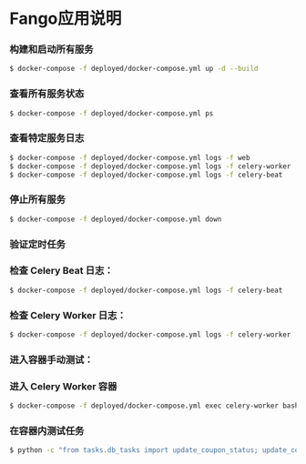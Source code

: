 # Fango应用说明

### 构建和启动所有服务
```sh
$ docker-compose -f deployed/docker-compose.yml up -d --build
```
### 查看所有服务状态
```sh
$ docker-compose -f deployed/docker-compose.yml ps
```

### 查看特定服务日志
```sh
$ docker-compose -f deployed/docker-compose.yml logs -f web
$ docker-compose -f deployed/docker-compose.yml logs -f celery-worker
$ docker-compose -f deployed/docker-compose.yml logs -f celery-beat
```

### 停止所有服务
```sh
$ docker-compose -f deployed/docker-compose.yml down
```

### 验证定时任务
### 检查 Celery Beat 日志：
```sh
$ docker-compose -f deployed/docker-compose.yml logs -f celery-beat
```

### 检查 Celery Worker 日志：
```sh
$ docker-compose -f deployed/docker-compose.yml logs -f celery-worker
```

### 进入容器手动测试：
###  进入 Celery Worker 容器
```sh
$ docker-compose -f deployed/docker-compose.yml exec celery-worker bash
```

### 在容器内测试任务
```sh
$ python -c "from tasks.db_tasks import update_coupon_status; update_coupon_status()"
```


